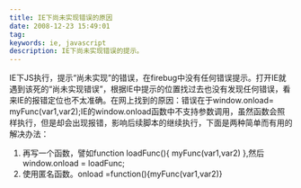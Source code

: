 ```yaml
---
title: IE下尚未实现错误的原因
date: 2008-12-23 15:49:01
tag: 
keywords: ie, javascript
description: IE下尚未实现错误的提示。
---
```


IE下JS执行，提示“尚未实现”的错误，在firebug中没有任何错误提示。打开IE就遇到该死的“尚未实现错误”，根据IE中提示的位置找过去也没有发现任何错误，看来IE的报错定位也不太准确。在网上找到的原因：错误在于window.onload= myFunc(var1,var2);IE的window.onload函数中不支持参数调用，虽然函数会照样执行，但是却会出现报错，影响后续脚本的继续执行，下面是两种简单而有用的解决办法：

1. 再写一个函数，譬如function loadFunc(){ myFunc(var1,var2) },然后window.onload = loadFunc;
2. 使用匿名函数。onload =function(){myFunc(var1,var2)}












